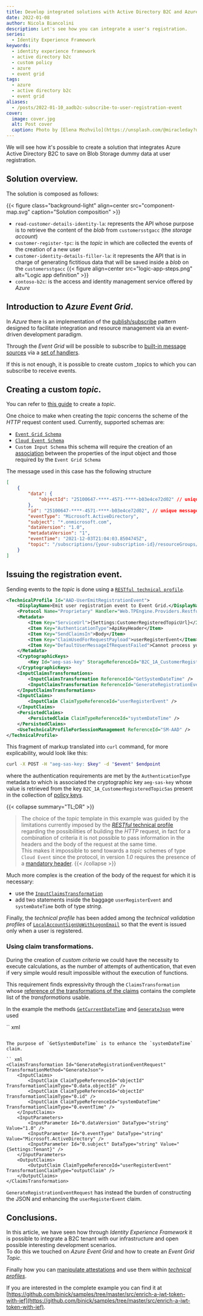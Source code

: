 ```yaml
---
title: Develop integrated solutions with Active Directory B2C and Azure Event Grid.
date: 2022-01-08
author: Nicola Biancolini
description: Let's see how you can integrate a user's registration.
series: 
  - Identity Experience Framework
keywords:
  - identity experience framework 
  - active directory b2c
  - custom policy
  - azure
  - event grid
tags: 
  - azure
  - active directory b2c
  - event grid
aliases:
  - /posts/2022-01-10_aadb2c-subscribe-to-user-registration-event
cover:
  image: cover.jpg
  alt: Post cover
  caption: Photo by [Elena Mozhvilo](https://unsplash.com/@miracleday?utm_source=unsplash&utm_medium=referral&utm_content=creditCopyText) on [Unsplash](https://unsplash.com/?utm_source=unsplash&utm_medium=referral&utm_content=creditCopyText)
---
```


We will see how it's possible to create a solution that integrates Azure Active Directory B2C to save on Blob Storage dummy data at user registration.

## Solution overview.

The solution is composed as follows:

{{< figure class="background-light" align=center src="component-map.svg" caption="Solution composition" >}}

- `read-customer-details-identity-la`: represents the API whose purpose is to retrieve the content of the _blob_ from `customersstgacc` (the _storage account_)
- `customer-register-tpc`: is the _topic_ in which are collected the events of the creation of a new user
- `customer-identity-details-filler-la`: it represents the API that is in charge of generating fictitious data that will be saved inside a _blob_ on the `customersstgacc`
{{< figure align=center src="logic-app-steps.png" alt="Logic app definition" >}}
- `contoso-b2c`: is the access and identity management service offered by _Azure_

## Introduction to _Azure Event Grid_.

In _Azure_ there is an implementation of the [publish/subscribe](https://en.wikipedia.org/wiki/Publish%E2%80%93subscribe_pattern) pattern designed to facilitate integration and resource management via an event-driven development paradigm.

Through the _Event Grid_ will be possible to subscribe to [built-in message sources](https://docs.microsoft.com/azure/event-grid/overview#event-sources) via a [set of handlers](https://docs.microsoft.com/azure/event-grid/overview#event-handlers).

If this is not enough, it is possible to create custom _topics to which you can subscribe to receive events.

## Creating a custom _topic_.

You can refer to [this guide](https://docs.microsoft.com/azure/event-grid/custom-event-quickstart-portal#create-a-custom-topic) to create a _topic_.

One choice to make when creating the _topic_ concerns the scheme of the _HTTP_ request content used. Currently, supported schemas are:

- [`Event Grid Schema`](https://docs.microsoft.com/azure/event-grid/event-schema)
- [`Cloud Event Schema`](https://docs.microsoft.com/azure/event-grid/cloud-event-schema)
- `Custom Input Schema` this schema will require the creation of an [association](https://docs.microsoft.com/azure/event-grid/input-mappings) between the properties of the input object and those required by the `Event Grid Schema`

The message used in this case has the following structure

``` json
[
    {
        "data": {
            "objectId": "25100647-****-4571-****-b03e4ce72d02" // unique user identifier
        },
        "id": "25100647-****-4571-****-b03e4ce72d02", // unique message identifier, the same of `data.objectId` in this case
        "eventType": "Microsoft.ActiveDirectory", 
        "subject": "*.onmicrosoft.com",
        "dataVersion": "1.0",
        "metadataVersion": "1",
        "eventTime": "2021-12-03T21:04:03.8504745Z",
        "topic": "/subscriptions/{your-subscription-id}/resourceGroups/{your-resource-group}/providers/Microsoft.EventGrid/topics/{your-event-grid-topic}"
    }
]
```

## Issuing the registration event.

Sending events to the _topic_ is done using a [`RESTful technical profile`](https://docs.microsoft.com/azure/active-directory-b2c/restful-technical-profile).

``` xml
<TechnicalProfile Id="AAD-UserEmitRegistrationEvent">
    <DisplayName>Emit user registration event to Event Grid.</DisplayName>
    <Protocol Name="Proprietary" Handler="Web.TPEngine.Providers.RestfulProvider, Web.TPEngine, Version=1.0.0.0, Culture=neutral, PublicKeyToken=null" />
    <Metadata>
        <Item Key="ServiceUrl">{Settings:CustomerRegisteredTopicUrl}</Item>
        <Item Key="AuthenticationType">ApiKeyHeader</Item>
        <Item Key="SendClaimsIn">Body</Item>
        <Item Key="ClaimUsedForRequestPayload">userRegisterEvent</Item>
        <Item Key="DefaultUserMessageIfRequestFailed">Cannot process your request right now, please try again later.</Item>
    </Metadata>
    <CryptographicKeys>
        <Key Id="aeg-sas-key" StorageReferenceId="B2C_1A_CustomerRegisteredTopicSas" />
    </CryptographicKeys>
    <InputClaimsTransformations>
        <InputClaimsTransformation ReferenceId="GetSystemDateTime" />
        <InputClaimsTransformation ReferenceId="GenerateRegistrationEventRequest" />
    </InputClaimsTransformations>
    <InputClaims>
        <InputClaim ClaimTypeReferenceId="userRegisterEvent" />
    </InputClaims>
    <PersistedClaims>
        <PersistedClaim ClaimTypeReferenceId="systemDateTime" />
    </PersistedClaims>
    <UseTechnicalProfileForSessionManagement ReferenceId="SM-AAD" />
</TechnicalProfile>
```

This fragment of markup translated into `curl` command, for more explicability, would look like this:

``` bash
curl -X POST -H "aeg-sas-key: $key" -d "$event" $endpoint
```

where the authentication requirements are met by the `AuthenticationType` metadata to which is associated the cryptographic key `aeg-sas-key` whose value is retrieved from the key `B2C_1A_CustomerRegisteredTopicSas` present in the collection of [policy keys](https://docs.microsoft.com/azure/active-directory-b2c/policy-keys-overview?pivots=b2c-custom-policy).

{{< collapse summary="TL;DR" >}} 
> The choice of the _topic_ template in this example was guided by the limitations currently imposed by the [_RESTful_ technical profile](https://docs.microsoft.com/azure/active-directory-b2c/restful-technical-profile) regarding the possibilities of building the _HTTP_ request, in fact for a combination of criteria it is not possible to pass information in the headers and the body of the request at the same time.  
This makes it impossible to send towards a _topic_ schemes of type `Cloud Event` since the protocol, in version _1.0_ requires the presence of a [mandatory header](https://docs.microsoft.com/azure/event-grid/cloud-event-schema#sample-event-using-cloudevents-schema).
{{< /collapse >}}

Much more complex is the creation of the body of the request for which it is necessary:

- use the [`InputClaimsTransformation`](https://docs.microsoft.com/azure/active-directory-b2c/technicalprofiles#input-claims-transformations)
- add two statements inside the baggage `userRegisterEvent` and `systemDateTime` both of type _string_.

Finally, the _technical profile_ has been added among the _technical validation profiles_ of [`LocalAccountSignUpWithLogonEmail`](https://github.com/binick/samples/blob/7782bd6bfcfcb8c2b18dc911d501b29ec05f8212/src/enrich-a-jwt-token-with-ief/ief/TrustFrameworkBase.xml#L764) so that the event is issued only when a user is registered.

### Using claim transformations.

During the creation of _custom criteria_ we could have the necessity to execute calculations, as the number of attempts of authentication, that even if very simple would result impossible without the execution of functions.

This requirement finds expressivity through the `ClaimsTransformation` whose [reference of the transformations of the claims](https://docs.microsoft.com/azure/active-directory-b2c/claimstransformations#claims-transformations-reference) contains the complete list of the _transformations_ usable.

In the example the methods [`GetCurrentDateTime`](https://docs.microsoft.com/azure/active-directory-b2c/date-transformations#getcurrentdatetime) and [`GenerateJson`](https://docs.microsoft.com/azure/active-directory-b2c/json-transformations#generatejson) were used

`` xml
<ClaimsTransformation Id="GetSystemDateTime" TransformationMethod="GetCurrentDateTime">
    <OutputClaims>
        <OutputClaim ClaimTypeReferenceId="systemDateTime" TransformationClaimType="currentDateTime" />
    </OutputClaims>
</ClaimsTransformation>
```

The purpose of `GetSystemDateTime` is to enhance the `systemDateTime` claim.

`` xml
<ClaimsTransformation Id="GenerateRegistrationEventRequest" TransformationMethod="GenerateJson">
    <InputClaims>
        <InputClaim ClaimTypeReferenceId="objectId" TransformationClaimType="0.data.objectId" />
        <InputClaim ClaimTypeReferenceId="objectId" TransformationClaimType="0.id" />
        <InputClaim ClaimTypeReferenceId="systemDateTime" TransformationClaimType="0.eventTime" />
    </InputClaims>
    <InputParameters>
        <InputParameter Id="0.dataVersion" DataType="string" Value="1.0" />
        <InputParameter Id="0.eventType" DataType="string" Value="Microsoft.ActiveDirectory" />
        <InputParameter Id="0.subject" DataType="string" Value="{Settings:Tenant}" />
    </InputParameters>
    <OutputClaims>
        <OutputClaim ClaimTypeReferenceId="userRegisterEvent" TransformationClaimType="outputClaim" />
    </OutputClaims>
</ClaimsTransformation>
```

`GenerateRegistrationEventRequest` has instead the burden of constructing the JSON and enhancing the `userRegisterEvent` claim.

## Conclusions.

In this article, we have seen how through _Identity Experience Framework_ it is possible to integrate a B2C tenant with our infrastructure and open possible interesting development scenarios.  
To do this we touched on _Azure Event Grid_ and how to create an _Event Grid Topic_.

Finally how you can [manipulate attestations](https://docs.microsoft.com/azure/active-directory-b2c/claimstransformations#claims-transformations-reference) and use them within [_technical profiles_](https://docs.microsoft.com/azure/active-directory-b2c/technicalprofiles).

If you are interested in the complete example you can find it at [https://github.com/binick/samples/tree/master/src/enrich-a-jwt-token-with-ief](https://github.com/binick/samples/tree/master/src/enrich-a-jwt-token-with-ief).
